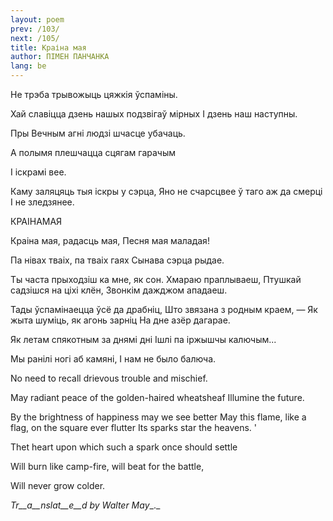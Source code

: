 ```yaml
---
layout: poem
prev: /103/
next: /105/
title: Краіна мая
author: ПІМЕН ПАНЧАНКА
lang: be
---
```



 
He трэба трывожыць цяжкія ўспаміны.

Хай славіцца дзень нашых подзвігаў мірных I дзень наш наступны.

Пры Вечным агні людзі шчасце убачаць.

А полымя плешчацца сцягам гарачым

I іскрамі вее.

Каму заляцяць тыя іскры у сэрца, Яно не счарсцвее ў таго аж да смерці I не зледзянее.

КРАІНАМАЯ

Краіна мая, радасць мая, Песня мая маладая!

Па нівах тваіх, па тваіх гаях Сынава сэрца рыдае.

Ты часта прыходзіш ка мне, як сон. Хмараю праплываеш, Птушкай садзішся на ціхі клён, Звонкім дажджом ападаеш.

Тады ўспамінаецца ўсё да драбніц, Што звязана з родным краем, — Як жыта шуміць, як агонь зарніц На дне азёр дагарае.

Як летам спякотным за днямі дні Ішлі па іржышчы калючым...

Мы ранілі ногі аб камяні, I нам не было балюча.

No need to recall drievous trouble and mischief.

May  radiant peace of the golden-haired wheatsheaf Illumine the future.

By the brightness of happiness may we see better May this flame, like a flag, on the square ever flutter Its sparks star  the heavens. '

Thet heart upon which such a spark once should settle

Will burn like camp-fire, will beat for the battle,

Will never grow colder.

_Tr__a__nslat__e__d by Walter May__._
